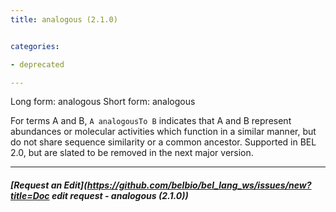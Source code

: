 ```yaml
---
title: analogous (2.1.0)


categories:

- deprecated

---
```

<!-- COMPUTER GENERATED PAGE!!! DO NOT EDIT DIRECTLY  -->
<!--    must be changed in scripts/templates.py which is processed by scripts/update_refs.py -->

Long form: analogous
Short form: analogous

For terms A and B, `A analogousTo B` indicates that A and B represent abundances or molecular activities which function in a similar manner, but do not share sequence similarity or a common ancestor. Supported in BEL 2.0, but are slated to be removed in the next major version.


---
##### [Request an Edit](https://github.com/belbio/bel_lang_ws/issues/new?title=Doc edit request - analogous (2.1.0))